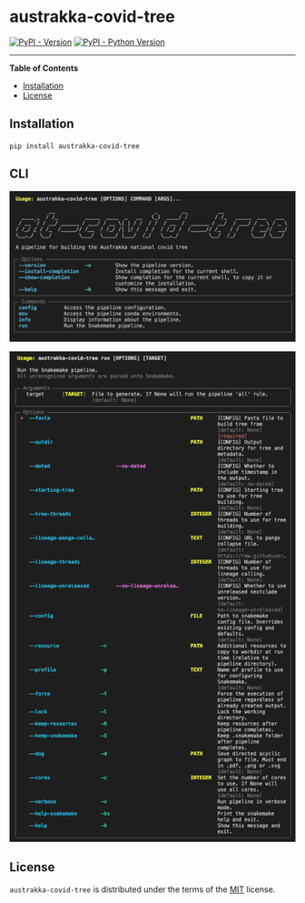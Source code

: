 # austrakka-covid-tree

[![PyPI - Version](https://img.shields.io/pypi/v/austrakka-covid-tree.svg)](https://pypi.org/project/austrakka-covid-tree)
[![PyPI - Python Version](https://img.shields.io/pypi/pyversions/austrakka-covid-tree.svg)](https://pypi.org/project/austrakka-covid-tree)

-----

**Table of Contents**

- [Installation](#installation)
- [License](#license)

## Installation

```console
pip install austrakka-covid-tree
```

## CLI 

![](docs/images/cli.png)

![](docs/images/run_cli.png)

## License

`austrakka-covid-tree` is distributed under the terms of the [MIT](https://spdx.org/licenses/MIT.html) license.
